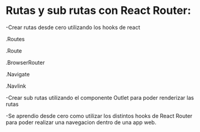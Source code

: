 # Rutas y sub rutas con React Router:

-Crear rutas desde cero utilizando los hooks de react
  
  .Routes
  
  .Route
  
  .BrowserRouter
  
  .Navigate
  
  .Navlink
  
-Crear sub rutas utilizando el componente Outlet para poder renderizar las rutas

-Se aprendio desde cero como utilizar los distintos hooks de React Router para poder realizar una navegacion dentro de una app web.

